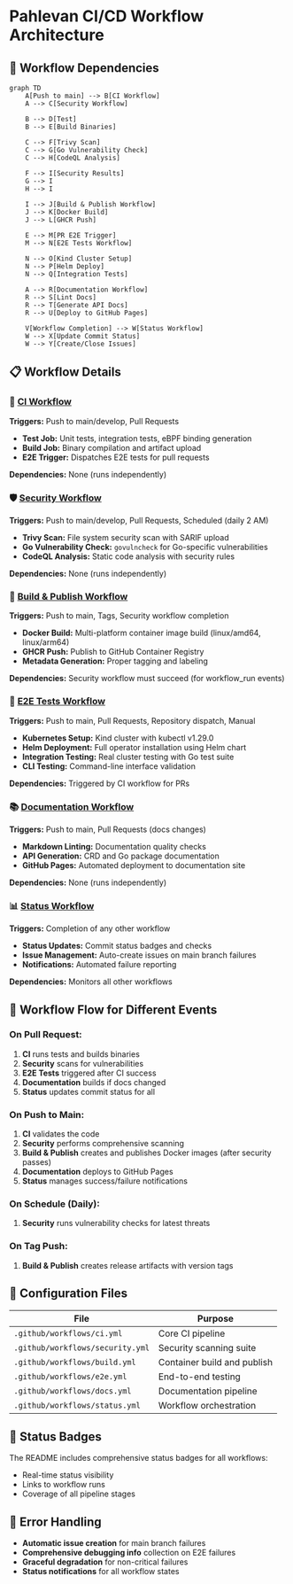 # Pahlevan CI/CD Workflow Architecture

## 🔄 Workflow Dependencies

```mermaid
graph TD
    A[Push to main] --> B[CI Workflow]
    A --> C[Security Workflow]

    B --> D[Test]
    B --> E[Build Binaries]

    C --> F[Trivy Scan]
    C --> G[Go Vulnerability Check]
    C --> H[CodeQL Analysis]

    F --> I[Security Results]
    G --> I
    H --> I

    I --> J[Build & Publish Workflow]
    J --> K[Docker Build]
    J --> L[GHCR Push]

    E --> M[PR E2E Trigger]
    M --> N[E2E Tests Workflow]

    N --> O[Kind Cluster Setup]
    N --> P[Helm Deploy]
    N --> Q[Integration Tests]

    A --> R[Documentation Workflow]
    R --> S[Lint Docs]
    R --> T[Generate API Docs]
    R --> U[Deploy to GitHub Pages]

    V[Workflow Completion] --> W[Status Workflow]
    W --> X[Update Commit Status]
    W --> Y[Create/Close Issues]
```

## 📋 Workflow Details

### 🧪 [CI Workflow](./workflows/ci.yml)
**Triggers:** Push to main/develop, Pull Requests
- **Test Job:** Unit tests, integration tests, eBPF binding generation
- **Build Job:** Binary compilation and artifact upload
- **E2E Trigger:** Dispatches E2E tests for pull requests

**Dependencies:** None (runs independently)

### 🛡️ [Security Workflow](./workflows/security.yml)
**Triggers:** Push to main/develop, Pull Requests, Scheduled (daily 2 AM)
- **Trivy Scan:** File system security scan with SARIF upload
- **Go Vulnerability Check:** `govulncheck` for Go-specific vulnerabilities
- **CodeQL Analysis:** Static code analysis with security rules

**Dependencies:** None (runs independently)

### 🐳 [Build & Publish Workflow](./workflows/build.yml)
**Triggers:** Push to main, Tags, Security workflow completion
- **Docker Build:** Multi-platform container image build (linux/amd64, linux/arm64)
- **GHCR Push:** Publish to GitHub Container Registry
- **Metadata Generation:** Proper tagging and labeling

**Dependencies:** Security workflow must succeed (for workflow_run events)

### 🔬 [E2E Tests Workflow](./workflows/e2e.yml)
**Triggers:** Push to main, Pull Requests, Repository dispatch, Manual
- **Kubernetes Setup:** Kind cluster with kubectl v1.29.0
- **Helm Deployment:** Full operator installation using Helm chart
- **Integration Testing:** Real cluster testing with Go test suite
- **CLI Testing:** Command-line interface validation

**Dependencies:** Triggered by CI workflow for PRs

### 📚 [Documentation Workflow](./workflows/docs.yml)
**Triggers:** Push to main, Pull Requests (docs changes)
- **Markdown Linting:** Documentation quality checks
- **API Generation:** CRD and Go package documentation
- **GitHub Pages:** Automated deployment to documentation site

**Dependencies:** None (runs independently)

### 📊 [Status Workflow](./workflows/status.yml)
**Triggers:** Completion of any other workflow
- **Status Updates:** Commit status badges and checks
- **Issue Management:** Auto-create issues on main branch failures
- **Notifications:** Automated failure reporting

**Dependencies:** Monitors all other workflows

## 🎯 Workflow Flow for Different Events

### On Pull Request:
1. **CI** runs tests and builds binaries
2. **Security** scans for vulnerabilities
3. **E2E Tests** triggered after CI success
4. **Documentation** builds if docs changed
5. **Status** updates commit status for all

### On Push to Main:
1. **CI** validates the code
2. **Security** performs comprehensive scanning
3. **Build & Publish** creates and publishes Docker images (after security passes)
4. **Documentation** deploys to GitHub Pages
5. **Status** manages success/failure notifications

### On Schedule (Daily):
1. **Security** runs vulnerability checks for latest threats

### On Tag Push:
1. **Build & Publish** creates release artifacts with version tags

## 🔧 Configuration Files

| File | Purpose |
|------|---------|
| `.github/workflows/ci.yml` | Core CI pipeline |
| `.github/workflows/security.yml` | Security scanning suite |
| `.github/workflows/build.yml` | Container build and publish |
| `.github/workflows/e2e.yml` | End-to-end testing |
| `.github/workflows/docs.yml` | Documentation pipeline |
| `.github/workflows/status.yml` | Workflow orchestration |

## 🎨 Status Badges

The README includes comprehensive status badges for all workflows:
- Real-time status visibility
- Links to workflow runs
- Coverage of all pipeline stages

## 🚨 Error Handling

- **Automatic issue creation** for main branch failures
- **Comprehensive debugging info** collection on E2E failures
- **Graceful degradation** for non-critical failures
- **Status notifications** for all workflow states